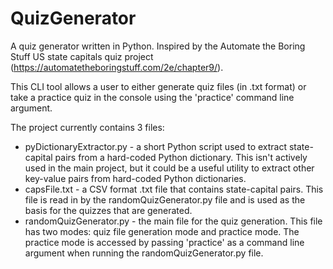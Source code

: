 # QuizGenerator
A quiz generator written in Python. Inspired by the Automate the Boring Stuff US state capitals quiz project (https://automatetheboringstuff.com/2e/chapter9/).

This CLI tool allows a user to either generate quiz files (in .txt format) or take a practice quiz in the console using the 'practice' command line argument.

The project currently contains 3 files:
* pyDictionaryExtractor.py - a short Python script used to extract state-capital pairs from a hard-coded Python dictionary. This isn't actively used in the main project, but it could be a useful utility to extract other key-value pairs from hard-coded Python dictionaries.
* capsFile.txt - a CSV format .txt file that contains state-capital pairs. This file is read in by the randomQuizGenerator.py file and is used as the basis for the quizzes that are generated.
* randomQuizGenerator.py - the main file for the quiz generation. This file has two modes: quiz file generation mode and practice mode. The practice mode is accessed by passing 'practice' as a command line argument when running the randomQuizGenerator.py file.

